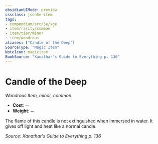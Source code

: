 ```yaml
---
obsidianUIMode: preview
cssclass: json5e-item
tags:
- compendium/src/5e/xge
- item/rarity/common
- item/tier/minor
- item/wondrous
aliases: ["Candle of the Deep"]
SourceType: "Magic Item"
NoteIcon: magicitem
BookSource: "Xanathar's Guide to Everything p. 136"
---
```

# Candle of the Deep
*Wondrous Item, minor, common*  

- **Cost**: ⏤
- **Weight**: ⏤

The flame of this candle is not extinguished when immersed in water. It gives off light and heat like a normal candle.

*Source: Xanathar's Guide to Everything p. 136*